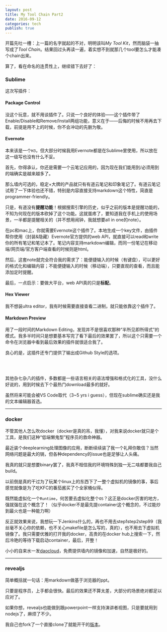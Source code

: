 ```yaml
---
layout: post
title: My Tool Chain Part2
date: 2016-09-12
categories: tech
publish: true
---
```


开篇先吐一槽：上一篇的名字就起的不对，明明该叫*My Tool Kit*，然而脑袋一抽写成了*Tool Chain*。结果回过头再读一遍，着实想不到就那几个tool要怎么才能凑个chain出来。

算了，看在命名的连贯性上，继续错下去好了：

### Sublime

这次写插件：

#### Package Control

没这个玩意，就不用谈插件了。只说一个良好的体验——这个插件带了Enable/Disable和Remove/Install两组功能，意义在于——后悔的时候不用再去下载，前提是用不上的时候，你不会冲动的先删为敬。

#### Evernote

本来该是一个`H3`，但大部分时候我用Evernote都是在Sublime里使用，所以放在这一级写也没有什么不妥。

首先，你得承认，你还是需要一个云笔记应用的，因为现在我们能用到/必须用到的端确实是越来越多了。

那么墙内可选的，稳定+大牌的产品就只有有道云笔记和印象笔记了。有道云笔记试用了一下体验也还不错，特别是内容直接支持markdown这个特性，简直是programmer-friendly。

只是，有道没有**提醒功能**！根据搜索引擎的历史，似乎之前的版本是提醒功能的，不知为何现在的版本砍掉了这个功能。这就蛋疼了，要知道我在手机上的使用场景，一半都是提醒相关的（并不想用闹钟，我就想要all in one的note）。

在pc和mac上，你就需要Evernote这个插件了。本地生成一个key文件，由插件帮你使用（封装&隐藏）Evernote官方提供的web API，就直接可以read和write你的所有笔记和笔记本了。笔记内容支持markdown编辑，而同一份笔记在移动端/网页端/官方客户端查看的时候则是html。

然后，这套note就完全符合我的需求了：能便捷输入的时候（有键盘），可以更好的格式化和编辑内容；不能便捷输入的时候（移动端），只要直观的查看，而且能添加定时提醒。

最后，一点启示：要做大平台，web API真的只是**标配**。

#### Hex Viewer

我不想装ultra editor，我有时候需要直接查看二进制，就只能依靠这个插件了。

#### Markdown Preview

用了一段时间的Markdown Editing，发现并不是很喜欢那种“半所见即所得式”的模式。我多半时间只是想要基本写完了看下最后的效果罢了，所以这个只需要一个命令在浏览器中看到最后效果的插件就很适合我了。

良心的是，这插件还专门提供了输出成Github Style的选项。    

<br/><br/>

其他杂七杂八的插件，多数都是一些语言相关的语法增强和格式化的工具，没什么好说的，用到时候去下个最热门download最多的就好。

虽然将来可能会被VS Code取代（3~5 yrs i guess），但现在sublime确实还是我的文本编辑器首选。

-----------------------------

### docker

不管其他人怎么吹docker（docker是真的吊，我懂），对我来说docker就只是个工具，是我们这种“低端懒鬼型”程序员的救命神器。

最近装个deeplearning处理图像的应用，断断续续装了我一个礼拜你敢信？当然网络问题是最大的锅，但各种dependency的issue也是足够让人头痛。

我真的就只是想要binary罢了，我真不相信我的环境特殊到独一无二啥都要我自己build。

以前倒是真的干过为了玩某个linux上的东西下了一整个虚拟机的镜像的事，事后感觉就像是为了吃KFC的番茄酱买了个全家桶似得。

既然能虚拟化一个`Runtime`，何苦要去虚拟化整个`OS`？这正是docker厉害的地方，强就强在这个概念了！（似乎docker不是最先提container这个概念的，不过能炒到最火也是一种能力啊）

反正就效果来说，我想玩一下Jenkins什么的，再也不用去step1step2step99（我丝毫不关心你的依赖，也不关心makefile是怎么写的，真的），也不用去下虚拟机镜像了。我只需要优雅的打开我的docker，高贵的在docker hub上搜索一下，然后冷艳的等待下载启动container，最后，开整！

小小的自来水一发[daocloud](https://www.daocloud.io/)，免费提供墙内的镜像和加速，自然是极好的。

---------------

### revealjs

简单概括就一句话：用markdown做基于浏览器的ppt。

只要是程序员，上手都会很快。最后的效果还不算太差，大部分的场景绝对都足以应对了。

如果你想，revealjs也能做到跟powerpoint一样支持演讲者视图，只是要就用到nodejs了，麻烦了不少。

我自己也fork了一个直接clone了就能开干的[版本](https://github.com/rhapsodyn/reveal.js)。














